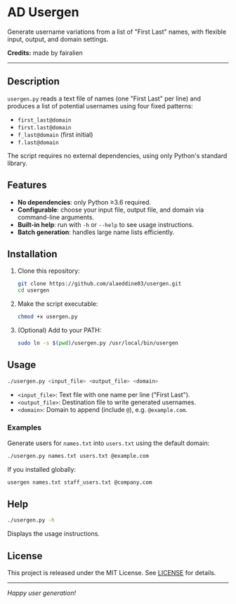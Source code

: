 # AD Usergen

Generate username variations from a list of "First Last" names, with flexible input, output, and domain settings.

**Credits:** made by fairalien

---

## Description

`usergen.py` reads a text file of names (one "First Last" per line) and produces a list of potential usernames using four fixed patterns:

* `first_last@domain`
* `first.last@domain`
* `f_last@domain` (first initial)
* `f.last@domain`

The script requires no external dependencies, using only Python's standard library.

## Features

* **No dependencies**: only Python ≥3.6 required.
* **Configurable**: choose your input file, output file, and domain via command-line arguments.
* **Built-in help**: run with `-h` or `--help` to see usage instructions.
* **Batch generation**: handles large name lists efficiently.

## Installation

1. Clone this repository:

   ```bash
   git clone https://github.com/alaeddine03/usergen.git
   cd usergen
   ```
2. Make the script executable:

   ```bash
   chmod +x usergen.py
   ```
3. (Optional) Add to your PATH:

   ```bash
   sudo ln -s $(pwd)/usergen.py /usr/local/bin/usergen
   ```

## Usage

```bash
./usergen.py <input_file> <output_file> <domain>
```

* `<input_file>`: Text file with one name per line ("First Last").
* `<output_file>`: Destination file to write generated usernames.
* `<domain>`: Domain to append (include `@`), e.g. `@example.com`.

### Examples

Generate users for `names.txt` into `users.txt` using the default domain:

```bash
./usergen.py names.txt users.txt @example.com
```

If you installed globally:

```bash
usergen names.txt staff_users.txt @company.com
```

## Help

```bash
./usergen.py -h
```

Displays the usage instructions.

## License

This project is released under the MIT License. See [LICENSE](LICENSE) for details.

---

*Happy user generation!*

